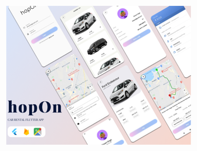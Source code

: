 <p align="center">
  <a href="https://github.com/Singh-Shivani/Hamilton_Flare">
    <img src="images/hopnOnPoster.png" alt="Logo"> 
  </a>
</p>


